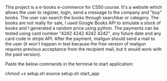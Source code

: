 This project is a e-books e-commerce for CS50 course.
It's a website which allows the user to register, login, send a message to the company and "buy" books.
The user can search the books through searchbar or category.
The books are not really for sale, I used Google Books API to simulate a stock of books and I generated a random price using python.
The payments can be tested using card number "4242 4242 4242 4242", any future date and any card code in stripe API.
After the payment, mailgun should send a mail to the user (it won't happen in test because the free version of mailgun requires previous acceptance from the recipient mail, but it would work with the paid version).

Paste the below commands in the terminal to start application:

chmod +x setup.sh
source setup.sh
start_app

